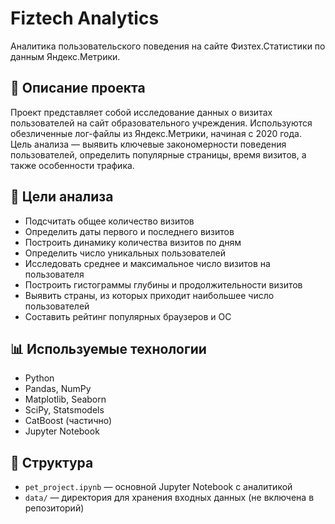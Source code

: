 # Fiztech Analytics

Аналитика пользовательского поведения на сайте Физтех.Статистики по данным Яндекс.Метрики.

## 📌 Описание проекта

Проект представляет собой исследование данных о визитах пользователей на сайт образовательного учреждения. Используются обезличенные лог-файлы из Яндекс.Метрики, начиная с 2020 года. Цель анализа — выявить ключевые закономерности поведения пользователей, определить популярные страницы, время визитов, а также особенности трафика.

## 🧪 Цели анализа

- Подсчитать общее количество визитов
- Определить даты первого и последнего визитов
- Построить динамику количества визитов по дням
- Определить число уникальных пользователей
- Исследовать среднее и максимальное число визитов на пользователя
- Построить гистограммы глубины и продолжительности визитов
- Выявить страны, из которых приходит наибольшее число пользователей
- Составить рейтинг популярных браузеров и ОС

## 📊 Используемые технологии

- Python
- Pandas, NumPy
- Matplotlib, Seaborn
- SciPy, Statsmodels
- CatBoost (частично)
- Jupyter Notebook

## 📂 Структура

- `pet_project.ipynb` — основной Jupyter Notebook с аналитикой
- `data/` — директория для хранения входных данных (не включена в репозиторий)


